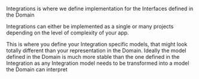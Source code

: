 Integrations is where we define implementation for the Interfaces defined in the Domain


Integrations can either be implemented as a single or many projects depending on the level of complexity of your app.

This is where you define your Integration specific models, that might look totally different than your representation in the Domain.
Ideally the model defined in the Domain is much more stable than the one defined in the Integration as any Integration model needs to be transformed into a model the Domain can interpret